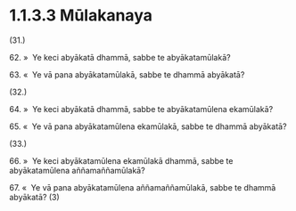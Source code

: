 # 1.1.3.3 Mūlakanaya

(31.)

62\. »  Ye keci abyākatā dhammā, sabbe te abyākatamūlakā?

63\. «  Ye vā pana abyākatamūlakā, sabbe te dhammā abyākatā?

(32.)

64\. »  Ye keci abyākatā dhammā, sabbe te abyākatamūlena ekamūlakā?

65\. «  Ye vā pana abyākatamūlena ekamūlakā, sabbe te dhammā abyākatā?

(33.)

66\. »  Ye keci abyākatamūlena ekamūlakā dhammā, sabbe te abyākatamūlena aññamaññamūlakā?

67\. «  Ye vā pana abyākatamūlena aññamaññamūlakā, sabbe te dhammā abyākatā? (3)
